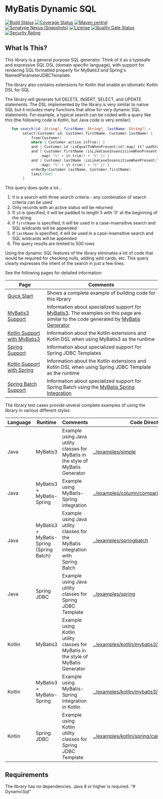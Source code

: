 # MyBatis Dynamic SQL

[![Build Status](https://github.com/mybatis/mybatis-dynamic-sql/workflows/Java%20CI/badge.svg?branch=master)](https://github.com/mybatis/mybatis-dynamic-sql/actions?query=workflow%3A%22Java+CI%22)
[![Coverage Status](https://coveralls.io/repos/github/mybatis/mybatis-dynamic-sql/badge.svg?branch=master)](https://coveralls.io/github/mybatis/mybatis-dynamic-sql?branch=master)
[![Maven central](https://maven-badges.herokuapp.com/maven-central/org.mybatis.dynamic-sql/mybatis-dynamic-sql/badge.svg)](https://maven-badges.herokuapp.com/maven-central/org.mybatis.dynamic-sql/mybatis-dynamic-sql)
[![Sonatype Nexus (Snapshots)](https://img.shields.io/nexus/s/https/oss.sonatype.org/org.mybatis.dynamic-sql/mybatis-dynamic-sql.svg)](https://oss.sonatype.org/content/repositories/snapshots/org/mybatis/dynamic-sql/mybatis-dynamic-sql/)
[![License](https://img.shields.io/:license-apache-brightgreen.svg)](https://www.apache.org/licenses/LICENSE-2.0.html)
[![Quality Gate Status](https://sonarcloud.io/api/project_badges/measure?project=mybatis_mybatis-dynamic-sql&metric=alert_status)](https://sonarcloud.io/dashboard?id=mybatis_mybatis-dynamic-sql)
[![Security Rating](https://sonarcloud.io/api/project_badges/measure?project=mybatis_mybatis-dynamic-sql&metric=security_rating)](https://sonarcloud.io/dashboard?id=mybatis_mybatis-dynamic-sql)

## What Is This?
This library is a general purpose SQL generator.  Think of it as a typesafe and expressive SQL DSL (domain specific language),
with support for rendering SQL formatted properly for MyBatis3 and Spring's NamedParameterJDBCTemplate.

The library also contains extensions for Kotlin that enable an idiomatic Kotlin DSL for SQL.

The library will generate full DELETE, INSERT, SELECT, and UPDATE statements. The DSL implemented by the
library is very similar to native SQL but it includes many functions that allow for very dynamic SQL statements.
For example, a typical search can be coded with a query like this (the following code is Kotlin, but Java code is very similar):

```kotlin
   fun search(id: String?, firstName: String?, lastName: String?) =
        select(Customer.id, Customer.firstName, Customer.lastName) {
            from(Customer)
            where { Customer.active.isTrue() }
            and { Customer.id (isEqualToWhenPresent(id).map{ it?.padStart(5, '0') }) }
            and { Customer.firstName (isLikeCaseInsensitiveWhenPresent(firstName)
                .map{ "%" + it.trim() + "%" }) }
            and { Customer.lastName (isLikeCaseInsensitiveWhenPresent(lastName)
                .map{ "%" + it.trim() + "%" }) }
            orderBy(Customer.lastName, Customer.firstName)
            limit(500)
        }
```

This query does quite a lot...

1. It is a search with three search criteria - any combination of search criteria can be used
1. Only records with an active status will be returned
1. If `id` is specified, it will be padded to length 5 with '0' at the beginning of the string
1. If `firstName` is specified, it will be used in a case-insensitive search and SQL wildcards will be appended
1. If `lastName` is specified, it will be used in a case-insensitive search and SQL wildcards will be appended
1. The query results are limited to 500 rows

Using the dynamic SQL features of the library eliminates a lot of code that would be required for checking nulls, adding wild cards, etc. This query clearly expresses the intent of the search in just a few lines.

See the following pages for detailed information:

| Page | Comments|
|------|---------|
|[Quick Start](src/site/markdown/docs/quickStart.md) | Shows a complete example of building code for this library |
|[MyBatis3 Support](src/site/markdown/docs/mybatis3.md) | Information about specialized support for [MyBatis3](https://github.com/mybatis/mybatis-3). The examples on this page are similar to the code generated by [MyBatis Generator](https://github.com/mybatis/generator) |
|[Kotlin Support with MyBatis3](src/site/markdown/docs/kotlinMyBatis3.md) | Information about the Kotlin extensions and Kotlin DSL when using MyBatis3 as the runtime |
|[Spring Support](src/site/markdown/docs/spring.md) | Information about specialized support for Spring JDBC Templates |
|[Kotlin Support with Spring](src/site/markdown/docs/kotlinSpring.md) | Information about the Kotlin extensions and Kotlin DSL when using Spring JDBC Template as the runtime |
|[Spring Batch Support](src/site/markdown/docs/springBatch.md) | Information about specialized support for Spring Batch using the [MyBatis Spring Integration](https://github.com/mybatis/spring) |

The library test cases provide several complete examples of using the library in various different styles:

| Language | Runtime | Comments | Code Directory |
|---|---|---|---|
| Java | MyBatis3 | Example using Java utility classes for MyBatis in the style of MyBatis Generator | [../examples/simple](src/test/java/examples/simple) |
| Java | MyBatis3 + MyBatis-Spring | Example using MyBatis-Spring integration | [../examples/column/comparison](src/test/java/examples/column/comparison) |
| Java | MyBatis3 + MyBatis-Spring (Spring Batch)| Example using Java utility classes for the MyBatis integration with Spring Batch | [../examples/springbatch](src/test/java/examples/springbatch) |
| Java | Spring JDBC | Example using Java utility classes for Spring JDBC Template | [../examples/spring](src/test/java/examples/spring) |
| Kotlin | MyBatis3 | Example using Kotlin utility classes for MyBatis in the style of MyBatis Generator | [../examples/kotlin/mybatis3/canonical](src/test/kotlin/examples/kotlin/mybatis3/canonical) |
| Kotlin | MyBatis3 + MyBatis-Spring | Example using MyBatis-Spring integration in Kotlin | [../examples/kotlin/mybatis3/column/comparison](src/test/kotlin/examples/kotlin/mybatis3/column/comparison) |
| Kotlin | Spring JDBC | Example using Kotlin utility classes for Spring JDBC Template | [../examples/kotlin/spring/canonical](src/test/kotlin/examples/kotlin/spring/canonical) |


## Requirements

The library has no dependencies.  Java 8 or higher is required.
"# DynamicSql" 
